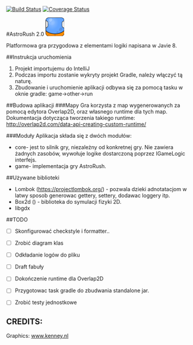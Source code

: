 [![Build Status](https://travis-ci.org/travis-ci/travis-web.svg?branch=master)](https://travis-ci.org/travis-ci/travis-web)
[![Coverage Status](https://coveralls.io/repos/github/klolo/AstroRush/badge.svg?branch=master)](https://coveralls.io/github/klolo/AstroRush?branch=master)


#AstroRush 2.0
![ikona](https://github.com/klolo/AstroRush/blob/master/game%2Fsrc%2Fmain%2Fresources%2Fassets%2Fico.png "")

Platformowa gra przygodowa z elementami logiki napisana w Javie 8.

##Instrukcja uruchomienia
1. Projekt importujemu do IntelliJ
2. Podczas importu zostanie wykryty projekt Gradle, należy włączyć tą naturę.
3. Zbudowanie i uruchomienie aplikacji odbywa się za pomocą tasku w oknie gradle: game->other->run


##Budowa aplikacji
###Mapy
Gra korzysta z map wygenerowanych za pomocą edytora Overlap2D,
oraz własnego runtime dla tych map. Dokumentacja dotycząca tworzenia takiego
runtime: http://overlap2d.com/data-api-creating-custom-runtime/

###Moduły
Aplikacja składa się z dwóch modułów:
- core- jest to silnik gry, niezależny od konkretnej gry. Nie zawiera żadnych
zasobów, wywołuje logike dostarczoną poprzez IGameLogic interfejs.
- game- implementacja gry AstroRush.

##Używane biblioteki
- Lombok (https://projectlombok.org/) - pozwala dzieki adnotatacjom w latwy sposob generowac gettery, settery, dodawac loggery itp.
- Box2d () - biblioteka do symulacji fizyki 2D.
- libgdx


##TODO
- [ ] Skonfigurować checkstyle i formatter..
- [ ] Zrobić diagram klas
- [ ] Odkładanie logów do pliku
- [ ] Draft fabuły
- [ ] Dokończenie runtime dla Overlap2D
- [ ] Przygotowac task gradle do zbudwania standalone jar.
- [ ] Zrobić testy jednostkowe


## CREDITS:
Graphics: www.kenney.nl